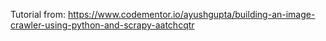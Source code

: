 Tutorial from:
https://www.codementor.io/ayushgupta/building-an-image-crawler-using-python-and-scrapy-aatchcqtr
